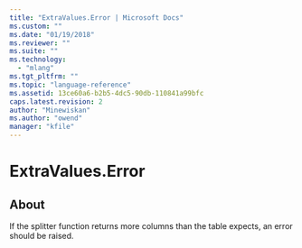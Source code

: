 ```yaml
---
title: "ExtraValues.Error | Microsoft Docs"
ms.custom: ""
ms.date: "01/19/2018"
ms.reviewer: ""
ms.suite: ""
ms.technology: 
  - "mlang"
ms.tgt_pltfrm: ""
ms.topic: "language-reference"
ms.assetid: 13ce60a6-b2b5-4dc5-90db-110841a99bfc
caps.latest.revision: 2
author: "Minewiskan"
ms.author: "owend"
manager: "kfile"
---
```

# ExtraValues.Error
## About
If the splitter function returns more columns than the table expects, an error should be raised.

